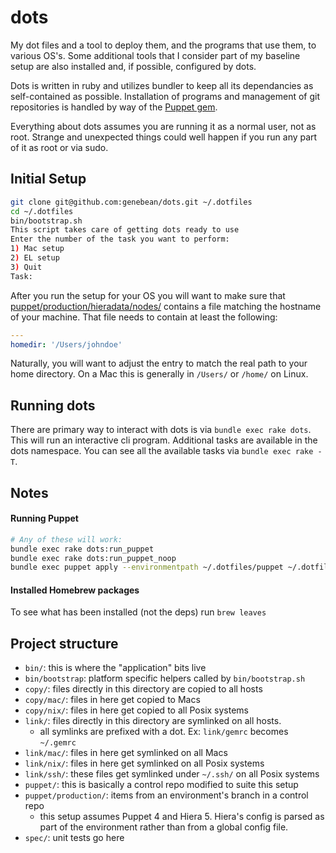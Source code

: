 # dots

My dot files and a tool to deploy them, and the programs that use them, to
various OS's. Some additional tools that I consider part of my baseline setup
are also installed and, if possible, configured by dots.

Dots is written in ruby and utilizes bundler to keep all its dependancies
as self-contained as possible. Installation of programs and management of git
repositories is handled by way of the
[Puppet gem](https://rubygems.org/gems/puppet).

Everything about dots assumes you are running it as a normal user, not as root.
Strange and unexpected things could well happen if you run any part of it as
root or via sudo.


## Initial Setup

```bash
git clone git@github.com:genebean/dots.git ~/.dotfiles
cd ~/.dotfiles
bin/bootstrap.sh
This script takes care of getting dots ready to use
Enter the number of the task you want to perform:
1) Mac setup
2) EL setup
3) Quit
Task:
```

After you run the setup for your OS you will want to make sure that
[puppet/production/hieradata/nodes/](puppet/production/hieradata/nodes/)
contains a file matching the hostname of your machine. That file needs to
contain at least the following:

```yaml
---
homedir: '/Users/johndoe'
```

Naturally, you will want to adjust the entry to match the real path to your
home directory. On a Mac this is generally in `/Users/` or `/home/` on Linux.


## Running dots

There are primary way to interact with dots is via `bundle exec rake dots`.
This will run an interactive cli program. Additional tasks are available in the
dots namespace. You can see all the available tasks via
`bundle exec rake -T`.


## Notes

#### Running Puppet

```bash
# Any of these will work:
bundle exec rake dots:run_puppet
bundle exec rake dots:run_puppet_noop
bundle exec puppet apply --environmentpath ~/.dotfiles/puppet ~/.dotfiles/puppet/production/manifests/site.pp
```


#### Installed Homebrew packages

To see what has been installed (not the deps) run `brew leaves`


## Project structure

* `bin/`: this is where the "application" bits live
* `bin/bootstrap`: platform specific helpers called by `bin/bootstrap.sh`
* `copy/`: files directly in this directory are copied to all hosts
* `copy/mac/`: files in here get copied to Macs
* `copy/nix/`: files in here get copied to all Posix systems
* `link/`: files directly in this directory are symlinked on all hosts.
  * all symlinks are prefixed with a dot. Ex: `link/gemrc` becomes `~/.gemrc`
* `link/mac/`: files in here get symlinked on all Macs
* `link/nix/`: files in here get symlinked on all Posix systems
* `link/ssh/`: these files get symlinked under `~/.ssh/` on all Posix systems
* `puppet/`: this is basically a control repo modified to suite this setup
* `puppet/production/`: items from an environment's branch in a control repo
  * this setup assumes Puppet 4 and Hiera 5. Hiera's config is parsed as part of
    the environment rather than from a global config file.
* `spec/`: unit tests go here
